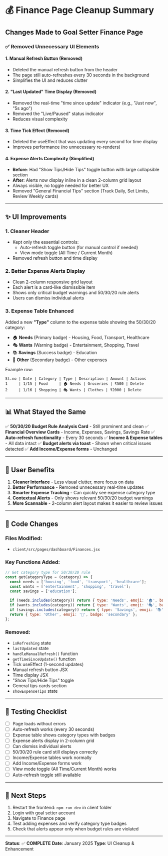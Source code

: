 # 💰 Finance Page Cleanup Summary

## Changes Made to Goal Setter Finance Page

### ✅ Removed Unnecessary UI Elements

#### 1. **Manual Refresh Button** (Removed)
- Deleted the manual refresh button from the header
- The page still auto-refreshes every 30 seconds in the background
- Simplifies the UI and reduces clutter

#### 2. **"Last Updated" Time Display** (Removed)
- Removed the real-time "time since update" indicator (e.g., "Just now", "5s ago")
- Removed the "Live/Paused" status indicator
- Reduces visual complexity

#### 3. **Time Tick Effect** (Removed)
- Deleted the useEffect that was updating every second for time display
- Improves performance (no unnecessary re-renders)

#### 4. **Expense Alerts Complexity** (Simplified)
- **Before**: Had "Show Tips/Hide Tips" toggle button with large collapsible section
- **After**: Alerts now display inline in a clean 2-column grid layout
- Always visible, no toggle needed for better UX
- Removed "General Financial Tips" section (Track Daily, Set Limits, Review Weekly cards)

---

## ✨ UI Improvements

### 1. **Cleaner Header**
- Kept only the essential controls:
  - Auto-refresh toggle button (for manual control if needed)
  - View mode toggle (All Time / Current Month)
- Removed refresh button and time display

### 2. **Better Expense Alerts Display**
- Clean 2-column responsive grid layout
- Each alert is a card-like dismissible item
- Shows only critical budget warnings and 50/30/20 rule alerts
- Users can dismiss individual alerts

### 3. **Expense Table Enhanced**
Added a new **"Type"** column to the expense table showing the 50/30/20 category:
- 🏠 **Needs** (Primary badge) - Housing, Food, Transport, Healthcare
- 🎭 **Wants** (Warning badge) - Entertainment, Shopping, Travel
- 📚 **Savings** (Success badge) - Education
- 📌 **Other** (Secondary badge) - Other expenses

Example row:
```
Sl.no | Date | Category | Type | Description | Amount | Actions
1     | 1/15 | Food     | 🏠 Needs | Groceries | ₹500 | Delete
2     | 1/16 | Shopping | 🎭 Wants | Clothes | ₹2000 | Delete
```

---

## 📊 What Stayed the Same

✅ **50/30/20 Budget Rule Analysis Card** - Still prominent and clean
✅ **Financial Overview Cards** - Income, Expenses, Savings, Savings Rate
✅ **Auto-refresh functionality** - Every 30 seconds
✅ **Income & Expense tables** - All data intact
✅ **Budget alerts via toast** - Shown when critical issues detected
✅ **Add Income/Expense forms** - Unchanged

---

## 🎯 User Benefits

1. **Cleaner Interface** - Less visual clutter, more focus on data
2. **Better Performance** - Removed unnecessary real-time updates
3. **Smarter Expense Tracking** - Can quickly see expense category type
4. **Contextual Alerts** - Only shows relevant 50/30/20 budget warnings
5. **More Scannable** - 2-column alert layout makes it easier to review issues

---

## 📝 Code Changes

### Files Modified:
- `client/src/pages/dashboard/Finances.jsx`

### Key Functions Added:
```javascript
// Get category type for 50/30/20 rule
const getCategoryType = (category) => {
  const needs = ['housing', 'food', 'transport', 'healthcare'];
  const wants = ['entertainment', 'shopping', 'travel'];
  const savings = ['education'];
  
  if (needs.includes(category)) return { type: 'Needs', emoji: '🏠', badge: 'primary' };
  if (wants.includes(category)) return { type: 'Wants', emoji: '🎭', badge: 'warning' };
  if (savings.includes(category)) return { type: 'Savings', emoji: '📚', badge: 'success' };
  return { type: 'Other', emoji: '📌', badge: 'secondary' };
};
```

### Removed:
- `isRefreshing` state
- `lastUpdated` state
- `handleManualRefresh()` function
- `getTimeSinceUpdate()` function
- Tick useEffect (1-second updates)
- Manual refresh button JSX
- Time display JSX
- "Show Tips/Hide Tips" toggle
- General tips cards section
- `showExpenseTips` state

---

## 🧪 Testing Checklist

- [ ] Page loads without errors
- [ ] Auto-refresh works (every 30 seconds)
- [ ] Expense table shows category types with badges
- [ ] Expense alerts display in 2-column grid
- [ ] Can dismiss individual alerts
- [ ] 50/30/20 rule card still displays correctly
- [ ] Income/Expense tables work normally
- [ ] Add Income/Expense forms work
- [ ] View mode toggle (All Time/Current Month) works
- [ ] Auto-refresh toggle still available

---

## 🚀 Next Steps

1. Restart the frontend: `npm run dev` in client folder
2. Login with goal setter account
3. Navigate to Finance page
4. Test adding expenses and verify category type badges
5. Check that alerts appear only when budget rules are violated

---

**Status**: ✅ **COMPLETE**
**Date**: January 2025
**Type**: UI Cleanup & Enhancement